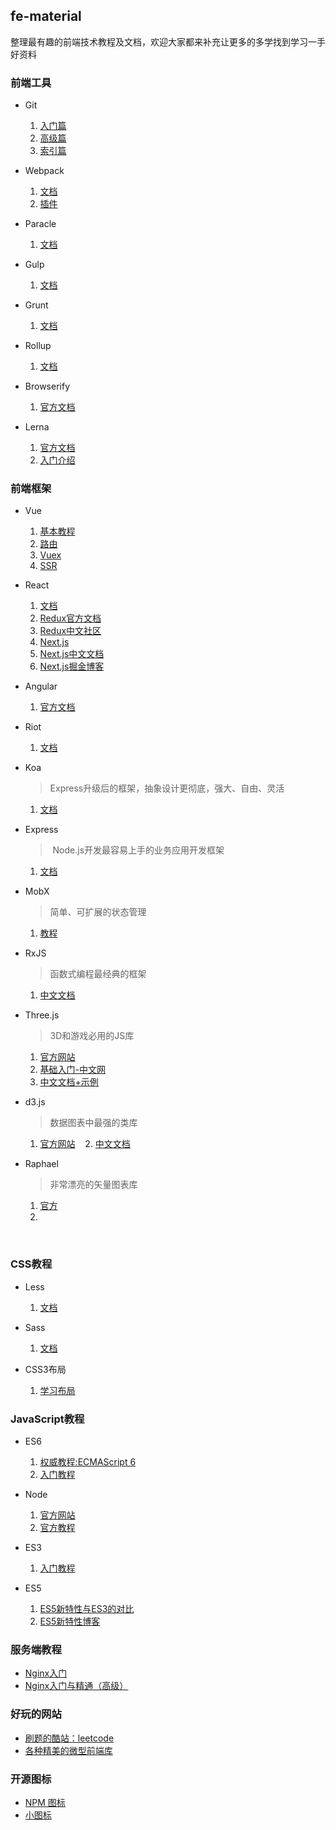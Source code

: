 ## fe-material

整理最有趣的前端技术教程及文档，欢迎大家都来补充让更多的多学找到学习一手好资料


### 前端工具

  - Git
    1. [入门篇](https://backlog.com/git-tutorial/cn/intro/intro1_1.html)
    2. [高级篇](https://backlog.com/git-tutorial/cn/stepup/stepup1_1.html)
    3. [索引篇](https://backlog.com/git-tutorial/cn/reference/)

  - Webpack
    1. [文档](https://doc.webpack-china.org/concepts/)
    2. [插件](https://doc.webpack-china.org/plugins/)

  - Paracle
    1. [文档](https://parceljs.org/)

  - Gulp
    1. [文档](https://www.gulpjs.com.cn/)

  - Grunt
    1. [文档](http://www.gruntjs.net/)

  - Rollup
    1. [文档](http://www.rollupjs.com/)

  - Browserify
    1. [官方文档](http://browserify.org/)

  - Lerna
    1. [官方文档](https://github.com/lerna/lerna)
    2. [入门介绍](https://www.jianshu.com/p/63ec67445b0f)

### 前端框架

  - Vue
    1. [基本教程](https://cn.vuejs.org/)
    2. [路由](https://router.vuejs.org/)
    3. [Vuex](https://vuex.vuejs.org/)
    4. [SSR](https://ssr.vuejs.org/)

  - React
    1. [文档](https://doc.react-china.org/)
    2. [Redux官方文档](http://cn.redux.js.org/)
    3. [Redux中文社区](http://www.redux.org.cn/)
    4. [Next.js](https://zeit.co/blog/next4)
    5. [Next.js中文文档](http://react-china.org/t/next-js/12525)
    6. [Next.js掘金博客](https://juejin.im/entry/59791d8f6fb9a03c391b557e)

  - Angular
    1. [官方文档](https://angular.cn/)

  - Riot
    1. [文档](http://riotjs.com/v2/zh/)

  - Koa

    > Express升级后的框架，抽象设计更彻底，强大、自由、灵活

    1. [文档](https://koa.bootcss.com/)

  - Express

    >  Node.js开发最容易上手的业务应用开发框架

    1. [文档](http://expressjs.com/zh-cn/)

  - MobX
    > 简单、可扩展的状态管理
    1. [教程](http://cn.mobx.js.org/)

  - RxJS
    > 函数式编程最经典的框架
    1. [中文文档](http://cn.rx.js.org/)

  - Three.js
    > 3D和游戏必用的JS库
    1. [官方网站](https://threejs.org/)
    2. [基础入门-中文网](http://www.hewebgl.com/article/articledir/1)
    3. [中文文档+示例](https://teakki.com/p/58a3ef1bf0d40775548c908f)

  - d3.js
    > 数据图表中最强的类库
    1. [官方网站](https://d3js.org/)
    2. [中文文档](https://github.com/xswei/d3js_doc)

  - Raphael
    > 非常漂亮的矢量图表库
    1. [官方](http://dmitrybaranovskiy.github.io/raphael/)
    2. []()

    
### CSS教程

  - Less
    1. [文档](http://less.bootcss.com/)

  - Sass
    1. [文档](http://sass.bootcss.com/docs/sass-reference/)

  - CSS3布局
    1. [学习布局](http://zh.learnlayout.com/)

### JavaScript教程

  - ES6
    1. [权威教程:ECMAScript 6](http://es6-features.org/#Constants)
    2. [入门教程](http://es6.ruanyifeng.com/)

  - Node
    1. [官方网站](http://nodejs.cn/)
    2. [官方教程](http://nodejs.cn/api/)

  - ES3
    1. [入门教程](http://www.runoob.com/js/js-tutorial.html)

  - ES5
    1. [ES5新特性与ES3的对比](http://www.hahack.com/wiki/javascript-es5.html#es5-%E7%9A%84%E6%96%B0%E7%89%B9%E6%80%A7)
    2. [ES5新特性博客](http://pij.robinqu.me/JavaScript_Core/ECMAScript/es5.html)


### 服务端教程

  - [Nginx入门](http://cnt1992.xyz/2016/03/18/simple-intro-to-nginx/)
  - [Nginx入门与精通（高级）](http://tengine.taobao.org/book/#)

### 好玩的网站

  - [刷题的酷站：leetcode](https://leetcode.com/)
  - [各种精美的微型前端库](http://microjs.com/)

### 开源图标

  - [NPM 图标](https://nodei.co/)
  - [小图标](https://shields.io/)
